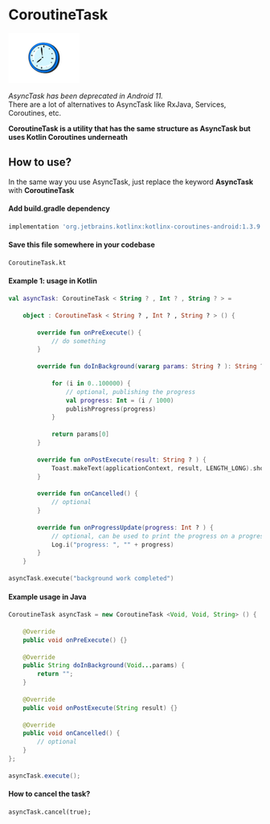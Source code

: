 # CoroutineTask 
<img src = "https://github.com/Asutosh11/CoroutineTask/blob/main/clock-image.png" height="100">

<em>AsyncTask has been deprecated in Android 11.</em> <br/>
There are a lot of alternatives to AsyncTask like RxJava, Services, Coroutines, etc.

<b>CoroutineTask is a utility that has the same structure as AsyncTask but uses Kotlin Coroutines underneath</b><br/>


## How to use? 
In the same way you use AsyncTask, just replace the keyword <b>AsyncTask</b> with <b>CoroutineTask</b>

#### Add build.gradle dependency
```groovy
implementation 'org.jetbrains.kotlinx:kotlinx-coroutines-android:1.3.9'
```

#### Save this file somewhere in your codebase
```text
CoroutineTask.kt
```

#### Example 1: usage in Kotlin

```Kotlin
val asyncTask: CoroutineTask < String ? , Int ? , String ? > =

    object : CoroutineTask < String ? , Int ? , String ? > () {

        override fun onPreExecute() {
            // do something
        }

        override fun doInBackground(vararg params: String ? ): String ? {

            for (i in 0..100000) {
                // optional, publishing the progress
                val progress: Int = (i / 1000)
                publishProgress(progress)
            }

            return params[0]
        }

        override fun onPostExecute(result: String ? ) {
            Toast.makeText(applicationContext, result, LENGTH_LONG).show()
        }

        override fun onCancelled() {
            // optional
        }

        override fun onProgressUpdate(progress: Int ? ) {
            // optional, can be used to print the progress on a progress bar
            Log.i("progress: ", "" + progress)
        }
    }

asyncTask.execute("background work completed")
```

#### Example usage in Java

```Java
CoroutineTask asyncTask = new CoroutineTask <Void, Void, String> () {

    @Override
    public void onPreExecute() {}

    @Override
    public String doInBackground(Void...params) {
        return "";
    }

    @Override
    public void onPostExecute(String result) {}

    @Override
    public void onCancelled() {
        // optional
    }
};

asyncTask.execute();
```

#### How to cancel the task?
```
asyncTask.cancel(true);
```
